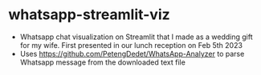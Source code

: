 # whatsapp-streamlit-viz
* Whatsapp chat visualization on Streamlit that I made as a wedding gift for my wife. First presented in our lunch reception on Feb 5th 2023
* Uses https://github.com/PetengDedet/WhatsApp-Analyzer to parse Whatsapp message from the downloaded text file
